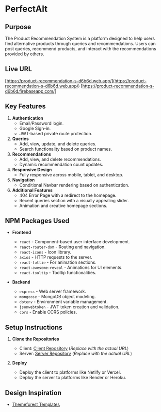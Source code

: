 # **PerfectAlt**

## **Purpose**
The Product Recommendation System is a platform designed to help users find alternative products through queries and recommendations. Users can post queries, recommend products, and interact with the recommendations provided by others.

## **Live URL**
[https://product-recommendation-s-d6b6d.web.app/](https://product-recommendation-s-d6b6d.web.app/)
[https://product-recommendation-s-d6b6d.firebaseapp.com/]


## **Key Features**
1. **Authentication**
   - Email/Password login.
   - Google Sign-in.
   - JWT-based private route protection.
2. **Queries**
   - Add, view, update, and delete queries.
   - Search functionality based on product names.
3. **Recommendations**
   - Add, view, and delete recommendations.
   - Dynamic recommendation count updates.
4. **Responsive Design**
   - Fully responsive across mobile, tablet, and desktop.
5. **Navigation**
   - Conditional Navbar rendering based on authentication.
6. **Additional Features**
   - 404 Error Page with a redirect to the homepage.
   - Recent queries section with a visually appealing slider.
   - Animation and creative homepage sections.

## **NPM Packages Used**
- **Frontend**
  - `react` - Component-based user interface development.
  - `react-router-dom` - Routing and navigation.
  - `react-icons` - Icon library.
  - `axios` - HTTP requests to the server.
  - `react-lottie` - For animation sections.
  - `react-awesome-reveal` - Animations for UI elements.
  - `react-tooltip` - Tooltip functionalities.

- **Backend**
  - `express` - Web server framework.
  - `mongoose` - MongoDB object modeling.
  - `dotenv` - Environment variable management.
  - `jsonwebtoken` - JWT token creation and validation.
  - `cors` - Enable CORS policies.

## **Setup Instructions**
1. **Clone the Repositories**  
   - Client: [Client Repository](#) (*Replace with the actual URL*)  
   - Server: [Server Repository](#) (*Replace with the actual URL*)  

5. **Deploy**
   - Deploy the client to platforms like Netlify or Vercel.
   - Deploy the server to platforms like Render or Heroku.

## **Design Inspiration**
- [Themeforest Templates](https://themeforest.net/search/questions%20and%20answers%20template)
